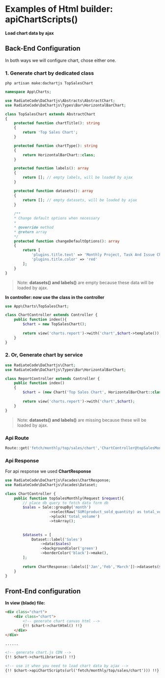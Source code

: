 # Examples of Html builder: apiChartScripts()
**Load chart data by ajax**
## Back-End Configuration
In both ways we will configure chart, chose either one.
### 1. Generate chart by dedicated class
    php artisan make:dachartjs TopSalesChart
```php
namespace App\Charts;

use RadiateCode\DaChartjs\Abstracts\AbstractChart;
use RadiateCode\DaChartjs\Types\Bar\HorizontalBarChart;

class TopSalesChart extends AbstractChart
{
    protected function chartTitle(): string
    {
        return 'Top Sales Chart';
    }

    protected function chartType(): string
    {
        return HorizontalBarChart::class;
    }

    protected function labels(): array
    {
        return []; // empty labels, will be loaded by ajax
    }

    protected function datasets(): array
    {
        return []; // empty datasets, will be loaded by ajax
    }
    
    /**
    * Change default options when necessary
    * 
    * @override method
    * @return array
    */
    protected function changeDefaultOptions(): array
    {
        return [
            'plugins.title.text' => 'Monthly Project, Task And Issue Chart',
            'plugins.title.color' => 'red'
        ];
    }
}
```
> Note: **datasets() and labels()** are empty because these data will be loaded by ajax.

**In controller: now use the class in the controller**
```php
use App\Charts\TopSalesChart;

class ChartController extends Controller {
    public function index(){
        $chart = new TopSalesChart();
        
        return view('charts.report')->with('chart',$chart->template());
    }
}
```
### 2. Or, Generate chart by service
```php
use RadiateCode\DaChartjs\Chart;
use RadiateCode\DaChartjs\Types\Bar\HorizontalBarChart;

class ReportController extends Controller {
    public function index()
    {
        $chart = (new Chart('Top Sales Chart', HorizontalBarChart::class))->template();    
              
        return view('charts.report')->with('chart',$chart);    
    }
}
```
> Note: **datasets() and labels()** are missing because these will be loaded by ajax.
### Api Route
```php
Route::get('fetch/monthly/top/sales/chart','ChartController@topSalesMonthly');
```
### Api Response
For api response we used **ChartResponse**
```php
use RadiateCode\DaChartjs\Facades\ChartResponse;
use RadiateCode\DaChartjs\Facades\Dataset;

class ChartController {
    public function topSalesMonthly(Request $request){
        // place db query to fetch data form db
        $sales = Sale::groupBy('month')
                    ->selectRaw('SUM(product_sold_quantity) as total_volume')
                    ->pluck('total_volume')
                    ->toArray();
                    
        
        $datasets = [
            Dataset::label('Sales')
                ->data($sales)
                ->backgroundColor('green')
                ->borderColor('black')->make(),
        ];
        
        return ChartResponse::labels(['Jan','Feb','March'])->datasets($datasets)->toJson();
    }
}
```
## Front-End configuration
**In view (blade) file:**
```html
<div class="chart">
    <div class="chart">
        <!-- generate chart canvas html -->
        {!! $chart->chartHtml() !!}
    </div>
</div>

......

<!-- generate chart.js CDN -->
{!! $chart->chartLibraries() !!}

<!-- use it when you need to load chart data by ajax -->
{!! $chart->apiChartScripts(url('fetch/monthly/top/sales/chart'))) !!}
```